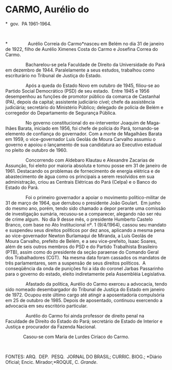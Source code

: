 CARMO, Aurélio do
=================

\*  gov.  PA 1961-1964.

 

*                Aurélio Correia do Carmo*nasceu em Be­lém no dia 31 de
janeiro de 1922, filho de Aurélio Ximenes Costa do Carmo e Josefina
Correa do Carmo.

                Bacharelou-se pela Faculdade de Direito da Universidade
do Pará em dezembro de 1944. Paralelamente a seus estudos, trabalhou
como escriturário no Tribunal de Justiça do Estado.

                Após a queda do Estado Novo em outubro de 1945,
filiou-se ao Partido Social Democrá­tico (PSD) de seu estado.  Entre
1945 e 1956 desempenhou as funções de promotor público da comarca de
Castanhal (PA), depois da capital; assistente judiciário cível; chefe da
assistência judiciária; secretário do Ministério Público; delegado de
polícia de Belém e corregedor do Departamento de Segurança Pública.

                No governo consti­tucional do ex-interventor Joaquim de
Maga­lhães Barata, iniciado em 1956, foi chefe de polícia do Pará,
tornando-se elemento de con­fiança do governador. Com a morte de
Maga­lhães Barata em 1959, o vice-governador Luís Geolás de Moura
Carvalho assumiu o governo e apoiou o lançamento de sua candida­tura ao
Executivo estadual no pleito de outu­bro de 1960.

                Concorrendo com Aldebaro Klautau e Ale­xandre Zacarias
de Assunção, foi eleito por maioria absoluta e tomou posse em 31 de
janeiro de 1961. Destacando os problemas de fornecimento de energia
elétrica e de abaste­cimento de água como os principais a serem
resolvidos em sua administração, criou as Cen­trais Elétricas do Pará
(Celpa) e o Banco do Estado do Pará.

                Foi o primeiro governador a apoiar o mo­vimento
político-militar de 31 de março de 1964, que derrubou o presidente João
Goulart.  Em junho do mesmo ano, porém, tendo sido chamado a depor
perante uma comissão de investigação sumária, recusou-se a compare­cer,
alegando não ser réu de crime algum.  No dia 9 desse mês, o presidente
Humberto Cas­telo Branco, com base no Ato Institucional nº. 1
(9/4/1964), cassou seu mandato e sus­pendeu seus direitos políticos por
dez anos, aplicando a mesma pena ao vice-governador Newton Burlamaqui de
Miranda, a Luís Geolás de Moura Carvalho, prefeito de Belém, e a seu
vice-prefeito, Isaac Soares, além de seis outros membros do PSD e do
Partido Trabalhista Brasileiro (PTB), assim como do presidente da seção
paraense do Comando Ge­ral dos Trabalhadores (CGT).  Na mesma data foram
cassados os mandatos de três parlamen­tares, sem a suspensão de seus
direitos políti­cos.  A conseqüência da onda de punições foi a ida do
coronel Jarbas Passarinho para o go­verno do estado, eleito
indiretamente pela Assembléia Legislativa.

                Afastado da política, Aurélio do Carmo exerceu a
advocacia, tendo sido nomeado desembargador do Tribunal de Justiça do
Estado em janeiro de 1972. Ocupou este último cargo até atingir a
aposentadoria compulsória em 25 de outubro de 1985. Depois de
aposentado, continuou exercendo a advocacia em seu escritório
particular.

                Aurélio do Carmo foi ainda professor de direito penal na
Faculdade de Direito do Estado do Pará; secretário de Estado de Interior
e Justiça e procurador da Fazenda Nacional.

              Casou-se com Maria de Lurdes Ciríaco do Carmo.

 

FONTES: ARQ.  DEP.  PESQ.  JORNAL DO BRASIL; CURRIC. BIOG.; *Diário
Oficial; Encic. Mirador;*ROQUE, C. *Grande*.
